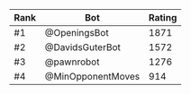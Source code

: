 Rank|Bot|Rating
---|---|---
#1|@OpeningsBot|1871
#2|@DavidsGuterBot|1572
#3|@pawnrobot|1276
#4|@MinOpponentMoves|914
